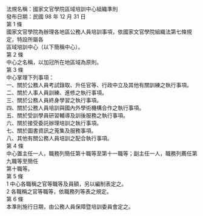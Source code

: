 法規名稱：國家文官學院區域培訓中心組織準則  
發布日期：民國 98 年 12 月 31 日  
第 1 條  
國家文官學院為辦理各地區公務人員培訓事項，依國家文官學院組織法第七條規定，特設所屬各  
區域培訓中心（以下簡稱中心）。  
第 2 條  
中心之名稱，以加冠所在地區域為原則。  
第 3 條  
中心掌理下列事項：  
一、關於公務人員考試錄取、升任官等、行政中立及其他有關訓練之執行事項。  
二、關於人事人員訓練、進修之執行事項。  
三、關於公務人員終身學習之執行事項。  
四、關於公務人員培訓與國內外學術機構合作之執行事項。  
五、關於受訓學員研習輔導及訓後服務之執行事項。  
六、關於接受委託辦理培訓之執行事項。  
七、關於圖書資訊之蒐集及服務事項。  
八、其他有關公務人員培訓之配合執行事項。  
第 4 條  
中心置主任一人，職務列簡任第十職等至第十一職等；副主任一人，職務列薦任第九職等至簡任  
第十職等。  
第 5 條  
1 中心各職稱之官等職等及員額，另以編制表定之。  
2 各職稱之官等職等，依職務列等表之規定。  
第 6 條  
本準則施行日期，由公務人員保障暨培訓委員會定之。  


